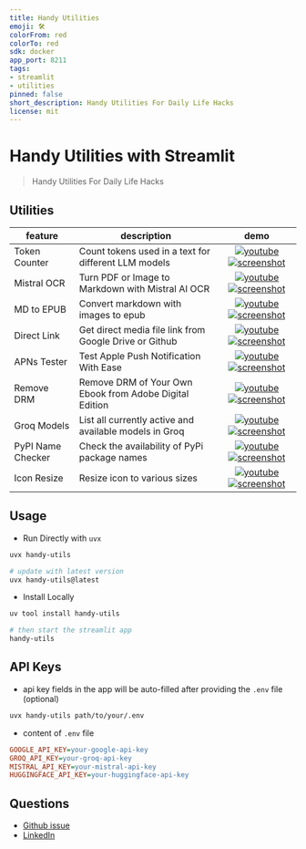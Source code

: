 ```yaml
---
title: Handy Utilities
emoji: 🛠️
colorFrom: red
colorTo: red
sdk: docker
app_port: 8211
tags:
- streamlit
- utilities
pinned: false
short_description: Handy Utilities For Daily Life Hacks
license: mit
---
```


# Handy Utilities with Streamlit

> Handy Utilities For Daily Life Hacks

## Utilities

| feature | description | demo |
| --- | --- | :---: |
| Token Counter | Count tokens used in a text for different LLM models |  [![youtube]](https://youtu.be/gfKEGCvUJbQ)  [![screenshot]](https://raw.githubusercontent.com/hoishing/handy-utils/main/screenshots/token_counter.webp) |
| Mistral OCR | Turn PDF or Image to Markdown with Mistral AI OCR |  [![youtube]](https://youtu.be/NGe5YIqdYQQ)  [![screenshot]](https://raw.githubusercontent.com/hoishing/handy-utils/main/screenshots/mistral_ocr.webp) |
| MD to EPUB | Convert markdown with images to epub |  [![youtube]](https://youtu.be/X3eKrTwfYHw)  [![screenshot]](https://raw.githubusercontent.com/hoishing/handy-utils/main/screenshots/md2epub.webp) |
| Direct Link | Get direct media file link from Google Drive or Github |  [![youtube]](https://youtu.be/1v-viXpOY2g)  [![screenshot]](https://raw.githubusercontent.com/hoishing/handy-utils/main/screenshots/direct_link.webp) |
| APNs Tester | Test Apple Push Notification With Ease |  [![youtube]](https://youtu.be/ZocYEKC9rSA)  [![screenshot]](https://raw.githubusercontent.com/hoishing/handy-utils/main/screenshots/apn_tester.webp) |
| Remove DRM | Remove DRM of Your Own Ebook from Adobe Digital Edition |  [![youtube]](https://youtu.be/frNyHMN4_e4)  [![screenshot]](https://raw.githubusercontent.com/hoishing/handy-utils/main/screenshots/rm_drm.webp) |
| Groq Models | List all currently active and available models in Groq |  [![youtube]](https://youtu.be/CO8QFJhJ2Z8)  [![screenshot]](https://raw.githubusercontent.com/hoishing/handy-utils/main/screenshots/groq_models.webp) |
| PyPI Name Checker | Check the availability of PyPi package names |  [![youtube]](https://youtu.be/SRdoIzs6N3k)  [![screenshot]](https://raw.githubusercontent.com/hoishing/handy-utils/main/screenshots/pypi_name_checker.webp) |
| Icon Resize | Resize icon to various sizes |  [![youtube]](https://youtu.be/3enxU_c3hzg)  [![screenshot]](https://raw.githubusercontent.com/hoishing/handy-utils/main/screenshots/icon_resize.webp) |

[screenshot]: https://api.iconify.design/material-symbols:imagesmode-rounded.svg?color=%23ffae52
[youtube]: https://api.iconify.design/bi:youtube.svg?color=%23ff4242

## Usage

- Run Directly with `uvx`

```bash
uvx handy-utils

# update with latest version
uvx handy-utils@latest
```

- Install Locally

```bash
uv tool install handy-utils

# then start the streamlit app
handy-utils
```

## API Keys

- api key fields in the app will be auto-filled after providing the `.env` file (optional)

```bash
uvx handy-utils path/to/your/.env
```

- content of `.env` file

```ini
GOOGLE_API_KEY=your-google-api-key
GROQ_API_KEY=your-groq-api-key
MISTRAL_API_KEY=your-mistral-api-key
HUGGINGFACE_API_KEY=your-huggingface-api-key
```

## Questions

- [Github issue]
- [LinkedIn]

[Github issue]: https://github.com/hoishing/handy-utils/issues
[LinkedIn]: https://www.linkedin.com/in/kng2
